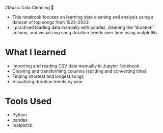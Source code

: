 #Music Data Cleaning 🎵

- This notebook focuses on learning data cleaning and analysis using a dataset of top songs from 1923–2023.
- I practiced loading data manually with pandas, cleaning the “duration” column, and visualizing song duration trends over time using matplotlib.

# What I learned

- Importing and reading CSV data manually in Jupyter Notebook
- Cleaning and transforming columns (splitting and converting time)
- Finding shortest and longest songs
- Visualizing duration trends by year

# Tools Used

- Python
- pandas
- matplotlib

